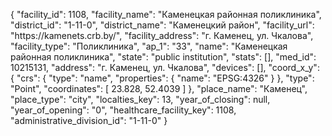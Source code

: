 {
    "facility_id": 1108,
    "facility_name": "Каменецкая районная поликлиника",
    "district_id": "1-11-0",
    "district_name": "Каменецкий район",
    "facility_url": "https:\/\/kamenets.crb.by\/",
    "facility_address": "г. Каменец, ул. Чкалова",
    "facility_type": "Поликлиника",
    "ap_1": "33",
    "name": "Каменецкая районная поликлиника",
    "state": "public institution",
    "stats": [],
    "med_id": 10215131,
    "address": "г. Каменец, ул. Чкалова",
    "devices": [],
    "coord_x_y": {
        "crs": {
            "type": "name",
            "properties": {
                "name": "EPSG:4326"
            }
        },
        "type": "Point",
        "coordinates": [
            23.828,
            52.4039
        ]
    },
    "place_name": "Каменец",
    "place_type": "city",
    "localties_key": 13,
    "year_of_closing": null,
    "year_of_opening": "0",
    "healthcare_facility_key": 1108,
    "administrative_division_id": "1-11-0"
}